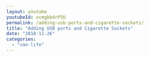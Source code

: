 ```yaml
---
layout: youtube
youtubeId: ocmgbb4rP5U
permalink: /adding-usb-ports-and-cigarette-sockets/
title: "Adding USB ports and Cigarette Sockets"
date: "2018-11-26"
categories: 
  - "van-life"
---
```


